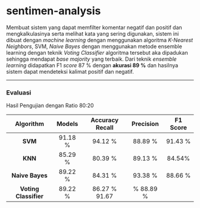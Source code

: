 # sentimen-analysis
Membuat sistem yang dapat memfilter komentar negatif dan positif dan mengkalkulasinya serta melihat kata yang sering digunakan, sistem ini dibuat dengan _machine learning_ dengan menggunakan algoritma _K-Nearest Neighbors_, SVM, _Naive Bayes_ dengan menggunakan metode ensemble learning dengan teknik *Voting Classifier* algoritma tersebut aka dipadukan sehingga mendapat _base majority_ yang terbaik. Dari teknik *ensemble learning* didapatkan F1 _score_ 87 % dengan **akurasi 89 %** dan hasilnya sistem dapat mendeteksi kalimat positif dan negatif.

---
### Evaluasi
Hasil Pengujian dengan Ratio 80:20

Algorithm| Models	| Accuracy	Recall|	Precision|	F1 Score
:-----:|:-----:|:-----:|:-----:|:-----:
**SVM**	|91.18 % |94.12 %	| 88.89 % |	91.43 %
**KNN**	|85.29 %| 80.39 %	| 89.13 %| 84.54%
**Naive Bayes**| 89.22 %| 84.31 % |	93.38 % |	88.66 %
**Voting Classifier** |	89.22 % |	86.27 %	91.67 | %	88.89 %
